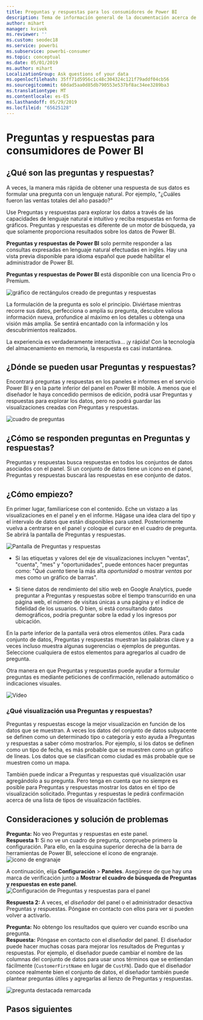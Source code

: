 ```yaml
---
title: Preguntas y respuestas para los consumidores de Power BI
description: Tema de información general de la documentación acerca de las consultas en lenguaje natural de Preguntas y respuestas de Power BI.
author: mihart
manager: kvivek
ms.reviewer: ''
ms.custom: seodec18
ms.service: powerbi
ms.subservice: powerbi-consumer
ms.topic: conceptual
ms.date: 05/01/2019
ms.author: mihart
LocalizationGroup: Ask questions of your data
ms.openlocfilehash: 35ff71d5956c1c48c304324c121f79addf04cb56
ms.sourcegitcommit: 60dad5aa0d85db790553e537bf8ac34ee3289ba3
ms.translationtype: MT
ms.contentlocale: es-ES
ms.lasthandoff: 05/29/2019
ms.locfileid: "65625128"
---
```

# <a name="qa-for-power-bi-consumers"></a>Preguntas y respuestas para **consumidores** de Power BI
## <a name="what-is-qa"></a>¿Qué son las preguntas y respuestas?
A veces, la manera más rápida de obtener una respuesta de sus datos es formular una pregunta con un lenguaje natural. Por ejemplo, "¿Cuáles fueron las ventas totales del año pasado?"

Use Preguntas y respuestas para explorar los datos a través de las capacidades de lenguaje natural e intuitivo y reciba respuestas en forma de gráficos. Preguntas y respuestas es diferente de un motor de búsqueda, ya que solamente proporciona resultados sobre los datos de Power BI.

**Preguntas y respuestas de Power BI** solo permite responder a las consultas expresadas en lenguaje natural efectuadas en inglés. Hay una vista previa disponible para idioma español que puede habilitar el administrador de Power BI.

**Preguntas y respuestas de Power BI** está disponible con una licencia Pro o Premium. 
>

![gráfico de rectángulos creado de preguntas y respuestas](media/end-user-q-and-a/power-bi-qna.png)

La formulación de la pregunta es solo el principio.  Diviértase mientras recorre sus datos, perfecciona o amplía su pregunta, descubre valiosa información nueva, profundice al máximo en los detalles u obtenga una visión más amplia. Se sentirá encantado con la información y los descubrimientos realizados.

La experiencia es verdaderamente interactiva... ¡y rápida! Con la tecnología del almacenamiento en memoria, la respuesta es casi instantánea.

## <a name="where-can-i-use-qa"></a>¿Dónde se pueden usar Preguntas y respuestas?
Encontrará preguntas y respuestas en los paneles e informes en el servicio Power BI y en la parte inferior del panel en Power BI mobile. A menos que el diseñador le haya concedido permisos de edición, podrá usar Preguntas y respuestas para explorar los datos, pero no podrá guardar las visualizaciones creadas con Preguntas y respuestas.

![cuadro de preguntas](media/end-user-q-and-a/powerbi-qna.png)

## <a name="how-does-qa-know-how-to-answer-questions"></a>¿Cómo se responden preguntas en Preguntas y respuestas?
Preguntas y respuestas busca respuestas en todos los conjuntos de datos asociados con el panel. Si un conjunto de datos tiene un icono en el panel, Preguntas y respuestas buscará las respuestas en ese conjunto de datos. 

## <a name="how-do-i-start"></a>¿Cómo empiezo?
En primer lugar, familiarícese con el contenido. Eche un vistazo a las visualizaciones en el panel y en el informe. Hágase una idea clara del tipo y el intervalo de datos que están disponibles para usted. Posteriormente vuelva a centrarse en el panel y coloque el cursor en el cuadro de pregunta. Se abrirá la pantalla de Preguntas y respuestas.

![Pantalla de Preguntas y respuestas](media/end-user-q-and-a/power-bi-qna-screen.png) 

* Si las etiquetas y valores del eje de visualizaciones incluyen "ventas", "cuenta", "mes" y "oportunidades", puede entonces hacer preguntas como: "Qué *cuenta* tiene la más alta *oportunidad* o mostrar *ventas* por mes como un gráfico de barras".

* Si tiene datos de rendimiento del sitio web en Google Analytics, puede preguntar a Preguntas y respuestas sobre el tiempo transcurrido en una página web, el número de visitas únicas a una página y el índice de fidelidad de los usuarios. O bien, si está consultando datos demográficos, podría preguntar sobre la edad y los ingresos por ubicación.

En la parte inferior de la pantalla verá otros elementos útiles. Para cada conjunto de datos, Preguntas y respuestas muestran las palabras clave y a veces incluso muestra algunas sugerencias o ejemplos de preguntas. Seleccione cualquiera de estos elementos para agregarlos al cuadro de pregunta. 

Otra manera en que Preguntas y respuestas puede ayudar a formular preguntas es mediante peticiones de confirmación, rellenado automático o indicaciones visuales. 

![Vídeo](media/end-user-q-and-a/qa.gif) 


### <a name="which-visualization-does-qa-use"></a>¿Qué visualización usa Preguntas y respuestas?
Preguntas y respuestas escoge la mejor visualización en función de los datos que se muestran. A veces los datos del conjunto de datos subyacente se definen como un determinado tipo o categoría y esto ayuda a Preguntas y respuestas a saber cómo mostrarlos. Por ejemplo, si los datos se definen como un tipo de fecha, es más probable que se muestren como un gráfico de líneas. Los datos que se clasifican como ciudad es más probable que se muestren como un mapa.

También puede indicar a Preguntas y respuestas qué visualización usar agregándolo a su pregunta. Pero tenga en cuenta que no siempre es posible para Preguntas y respuestas mostrar los datos en el tipo de visualización solicitado. Preguntas y respuestas le pedirá confirmación acerca de una lista de tipos de visualización factibles.

## <a name="considerations-and-troubleshooting"></a>Consideraciones y solución de problemas
**Pregunta:** No veo Preguntas y respuestas en este panel.    
**Respuesta 1:** Si no ve un cuadro de pregunta, compruebe primero la configuración. Para ello, en la esquina superior derecha de la barra de herramientas de Power BI, seleccione el icono de engranaje.   
![icono de engranaje](media/end-user-q-and-a/power-bi-settings.png)

A continuación, elija **Configuración** > **Paneles**. Asegúrese de que hay una marca de verificación junto a **Mostrar el cuadro de búsqueda de Preguntas y respuestas en este panel**.    
![Configuración de Preguntas y respuestas para el panel](media/end-user-q-and-a/power-bi-turn-on.png)  


**Respuesta 2:** A veces, el *diseñador* del panel o el administrador desactiva Preguntas y respuestas. Póngase en contacto con ellos para ver si pueden volver a activarlo.   

**Pregunta:** No obtengo los resultados que quiero ver cuando escribo una pregunta.    
**Respuesta:** Póngase en contacto con el *diseñador* del panel. El diseñador puede hacer muchas cosas para mejorar los resultados de Preguntas y respuestas. Por ejemplo, el diseñador puede cambiar el nombre de las columnas del conjunto de datos para usar unos términos que se entiendan fácilmente (`CustomerFirstName` en lugar de `CustFN`). Dado que el diseñador conoce realmente bien el conjunto de datos, el diseñador también puede plantear preguntas útiles y agregarlas al lienzo de Preguntas y respuestas.

![pregunta destacada remarcada](media/end-user-q-and-a/power-bi-featured-q.png)

## <a name="next-steps"></a>Pasos siguientes

